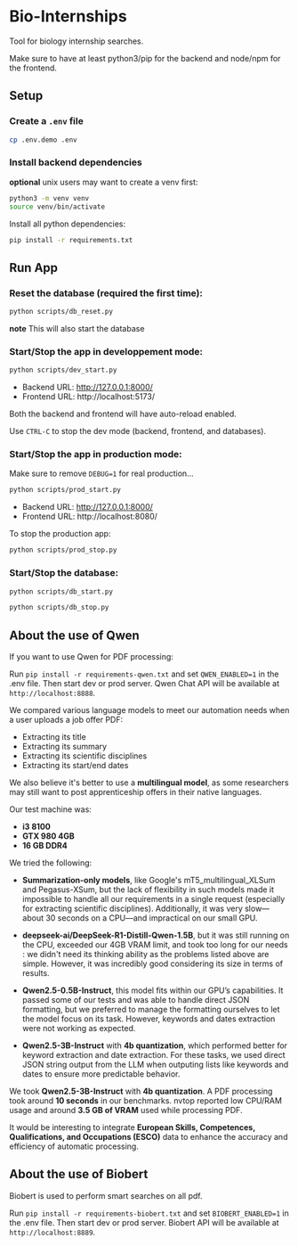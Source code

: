 # Bio-Internships

Tool for biology internship searches. 

Make sure to have at least python3/pip for the backend and node/npm for the frontend.

## Setup

### Create a `.env` file

```bash
cp .env.demo .env
```

### Install backend dependencies

**optional** unix users may want to create a venv first:
```bash
python3 -m venv venv
source venv/bin/activate
```

Install all python dependencies:

```bash
pip install -r requirements.txt
```

## Run App

### Reset the database (required the first time):

```bash
python scripts/db_reset.py
```
**note** This will also start the database

### Start/Stop the app in developpement mode:

```bash
python scripts/dev_start.py
```

- Backend URL: http://127.0.0.1:8000/  
- Frontend URL: http://localhost:5173/

Both the backend and frontend will have auto-reload enabled.

Use `CTRL-C` to stop the dev mode (backend, frontend, and databases).

### Start/Stop the app in production mode:

Make sure to remove `DEBUG=1` for real production…

```bash
python scripts/prod_start.py
```

- Backend URL: http://127.0.0.1:8000/  
- Frontend URL: http://localhost:8080/

To stop the production app:

```bash
python scripts/prod_stop.py
```

### Start/Stop the database:

```bash
python scripts/db_start.py
```

```bash
python scripts/db_stop.py
```


## About the use of Qwen

If you want to use Qwen for PDF processing:

Run `pip install -r requirements-qwen.txt` and set `QWEN_ENABLED=1` in the .env file. Then start dev or prod server. Qwen Chat API will be available at `http://localhost:8888`.

We compared various language models to meet our automation needs when a user uploads a job offer PDF:
- Extracting its title
- Extracting its summary
- Extracting its scientific disciplines
- Extracting its start/end dates

We also believe it's better to use a **multilingual model**, as some researchers may still want to post apprenticeship offers in their native languages.

Our test machine was:
- **i3 8100**
- **GTX 980 4GB**
- **16 GB DDR4** 

We tried the following:

- **Summarization-only models**, like Google's mT5_multilingual_XLSum and Pegasus-XSum, but the lack of flexibility in such models made it impossible to handle all our requirements in a single request (especially for extracting scientific disciplines). Additionally, it was very slow—about 30 seconds on a CPU—and impractical on our small GPU.

- **deepseek-ai/DeepSeek-R1-Distill-Qwen-1.5B**, but it was still running on the CPU, exceeded our 4GB VRAM limit, and took too long for our needs : we didn't need its thinking ability as the problems listed above are simple. However, it was incredibly good considering its size in terms of results.

- **Qwen2.5-0.5B-Instruct**, this model fits within our GPU’s capabilities. It passed some of our tests and was able to handle direct JSON formatting, but we preferred to manage the formatting ourselves to let the model focus on its task. However, keywords and dates extraction were not working as expected.

- **Qwen2.5-3B-Instruct** with **4b quantization**, which performed better for keyword extraction and date extraction. For these tasks, we used direct JSON string output from the LLM when outputing lists like keywords and dates to ensure more predictable behavior.

We took **Qwen2.5-3B-Instruct** with **4b quantization**. A PDF processing took around **10 seconds** in our benchmarks. nvtop reported low CPU/RAM usage and around **3.5 GB of VRAM** used while processing PDF.

It would be interesting to integrate **European Skills, Competences, Qualifications, and Occupations (ESCO)** data to enhance the accuracy and efficiency of automatic processing.

## About the use of Biobert

Biobert is used to perform smart searches on all pdf.


Run `pip install -r requirements-biobert.txt` and set `BIOBERT_ENABLED=1` in the .env file. Then start dev or prod server. Biobert API will be available at `http://localhost:8889`.